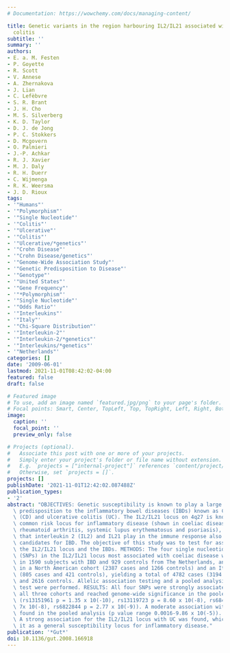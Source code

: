 ```yaml
---
# Documentation: https://wowchemy.com/docs/managing-content/

title: Genetic variants in the region harbouring IL2/IL21 associated with ulcerative
  colitis
subtitle: ''
summary: ''
authors:
- E. a. M. Festen
- P. Goyette
- R. Scott
- V. Annese
- A. Zhernakova
- J. Lian
- C. Lefèbvre
- S. R. Brant
- J. H. Cho
- M. S. Silverberg
- K. D. Taylor
- D. J. de Jong
- P. C. Stokkers
- D. Mcgovern
- O. Palmieri
- J.-P. Achkar
- R. J. Xavier
- M. J. Daly
- R. H. Duerr
- C. Wijmenga
- R. K. Weersma
- J. D. Rioux
tags:
- '"Humans"'
- '"Polymorphism"'
- '"Single Nucleotide"'
- '"Colitis"'
- '"Ulcerative"'
- '"Colitis"'
- '"Ulcerative/*genetics"'
- '"Crohn Disease"'
- '"Crohn Disease/genetics"'
- '"Genome-Wide Association Study"'
- '"Genetic Predisposition to Disease"'
- '"Genotype"'
- '"United States"'
- '"Gene Frequency"'
- '"*Polymorphism"'
- '"Single Nucleotide"'
- '"Odds Ratio"'
- '"Interleukins"'
- '"Italy"'
- '"Chi-Square Distribution"'
- '"Interleukin-2"'
- '"Interleukin-2/*genetics"'
- '"Interleukins/*genetics"'
- '"Netherlands"'
categories: []
date: '2009-06-01'
lastmod: 2021-11-01T08:42:02-04:00
featured: false
draft: false

# Featured image
# To use, add an image named `featured.jpg/png` to your page's folder.
# Focal points: Smart, Center, TopLeft, Top, TopRight, Left, Right, BottomLeft, Bottom, BottomRight.
image:
  caption: ''
  focal_point: ''
  preview_only: false

# Projects (optional).
#   Associate this post with one or more of your projects.
#   Simply enter your project's folder or file name without extension.
#   E.g. `projects = ["internal-project"]` references `content/project/deep-learning/index.md`.
#   Otherwise, set `projects = []`.
projects: []
publishDate: '2021-11-01T12:42:02.087488Z'
publication_types:
- '2'
abstract: "OBJECTIVES: Genetic susceptibility is known to play a large part in the\
  \ predisposition to the inflammatory bowel diseases (IBDs) known as Crohn's disease\
  \ (CD) and ulcerative colitis (UC). The IL2/IL21 locus on 4q27 is known to be a\
  \ common risk locus for inflammatory disease (shown in coeliac disease, type 1 diabetes,\
  \ rheumatoid arthritis, systemic lupus erythematosus and psoriasis), while the roles\
  \ that interleukin 2 (IL2) and IL21 play in the immune response also make them attractive\
  \ candidates for IBD. The objective of this study was to test for association between\
  \ the IL2/IL21 locus and the IBDs. METHODS: The four single nucleotide polymorphisms\
  \ (SNPs) in the IL2/IL21 locus most associated with coeliac disease were genotyped\
  \ in 1590 subjects with IBD and 929 controls from The Netherlands, and then replicated\
  \ in a North American cohort (2387 cases and 1266 controls) and an Italian cohort\
  \ (805 cases and 421 controls), yielding a total of 4782 cases (3194 UC, 1588 CD)\
  \ and 2616 controls. Allelic association testing and a pooled analysis using a Cochran-Mantel-Haenszel\
  \ test were performed. RESULTS: All four SNPs were strongly associated with UC in\
  \ all three cohorts and reached genome-wide significance in the pooled analysis\
  \ (rs13151961 p = 1.35 x 10(-10), rs13119723 p = 8.60 x 10(-8), rs6840978 p = 3.0\
  \ 7x 10(-8), rs6822844 p = 2.77 x 10(-9)). A moderate association with CD was also\
  \ found in the pooled analysis (p value range 0.0016-9.86 x 10(-5)). CONCLUSIONS:\
  \ A strong association for the IL2/IL21 locus with UC was found, which also confirms\
  \ it as a general susceptibility locus for inflammatory disease."
publication: '*Gut*'
doi: 10.1136/gut.2008.166918
---
```


